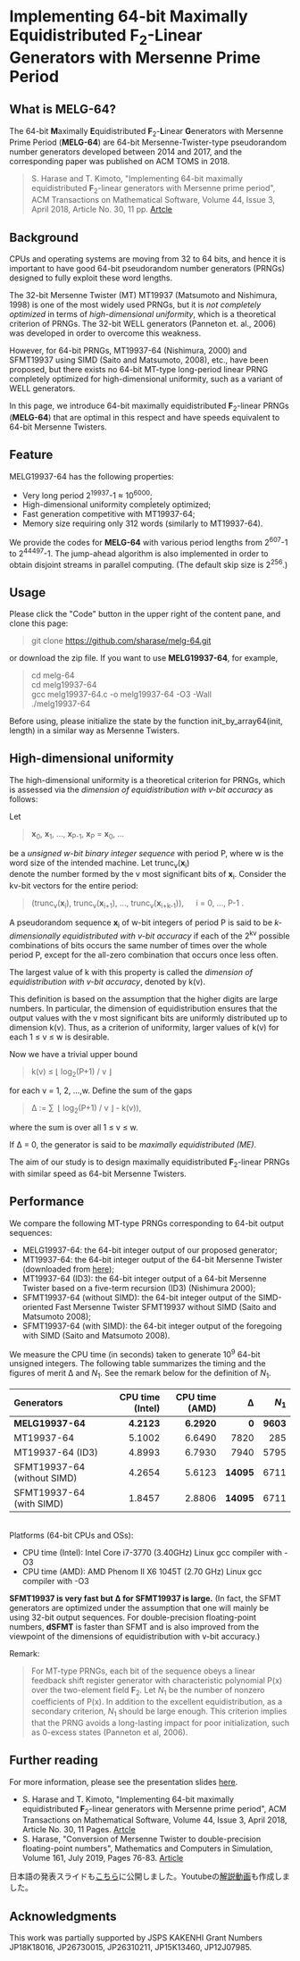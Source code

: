 # Implementing 64-bit Maximally Equidistributed  **F**<sub>2</sub>-Linear Generators with Mersenne Prime Period

## What is MELG-64?

The 64-bit **M**aximally **E**quidistributed **F**<sub>2</sub>-**L**inear **G**enerators with Mersenne Prime Period (**MELG-64**) are 64-bit Mersenne-Twister-type pseudorandom number generators developed between 2014 and 2017, and the corresponding paper was published on ACM TOMS in 2018.

> S. Harase and T. Kimoto, "Implementing 64-bit maximally equidistributed **F**<sub>2</sub>-linear generators with Mersenne prime period", ACM Transactions on Mathematical Software, Volume 44, Issue 3, April 2018, Article No. 30, 11 pp. <a href="http://doi.acm.org/10.1145/3159444">Artcle</a>

## Background
CPUs and operating systems are moving from 32 to 64 bits, and hence it is important to have good 64-bit pseudorandom number generators (PRNGs) designed to fully exploit these word lengths. 

The 32-bit Mersenne Twister (MT) MT19937 (Matsumoto and Nishimura, 1998) is one of the most widely used PRNGs, but it is _not completely optimized_ in terms of _high-dimensional uniformity_, which is a theoretical criterion of PRNGs. The 32-bit WELL generators (Panneton et. al., 2006) was developed in order to overcome this weakness. 

However, for 64-bit PRNGs, MT19937-64 (Nishimura, 2000) and SFMT19937 using SIMD (Saito and Matsumoto, 2008), etc., have been proposed, but there exists no 64-bit MT-type long-period linear PRNG completely optimized for high-dimensional uniformity, such as a variant of WELL generators.

In this page, we introduce 64-bit maximally equidistributed **F**<sub>2</sub>-linear PRNGs (**MELG-64**) that are optimal in this respect and have speeds equivalent to 64-bit Mersenne Twisters. 

## Feature

MELG19937-64 has the following properties:
-  Very long period 2<sup>19937</sup>-1 <span></span> <span>&asymp;</span> 10<sup>6000</sup>;
- High-dimensional uniformity completely optimized;
- Fast generation competitive with MT19937-64;
- Memory size requiring only 312 words (similarly to MT19937-64).

We provide the codes for **MELG-64** with various period lengths from 2<sup>607</sup>-1 to 2<sup>44497</sup>-1. The jump-ahead algorithm is also implemented in order to obtain disjoint streams in parallel computing. (The default skip size is 2<sup>256</sup>.)

## Usage

Please click the "Code" button in the upper right of the content pane, and clone this page: 

> git clone https://github.com/sharase/melg-64.git

or download the zip file. If you want to use **MELG19937-64**, for example,
> cd melg-64 </br>
> cd melg19937-64 </br>
> gcc melg19937-64.c -o melg19937-64 -O3 -Wall </br>
> ./melg19937-64

Before using, please initialize the state by the function init_by_array64(init, length) in a similar way as Mersenne Twisters.

## High-dimensional uniformity
The high-dimensional uniformity is a theoretical criterion for PRNGs, which is assessed via the _dimension of equidistribution with v-bit accuracy_ as follows:

Let

> **x**<sub>0</sub>, **x**<sub>1</sub>, ..., **x**<sub>P-1</sub>, **x**<sub>P</sub> = **x**<sub>0</sub>, ...

be a _unsigned w-bit binary integer sequence_ with period P, 
where w is the word size of the intended machine. Let trunc<sub>v</sub>(**x**<sub>i</sub>)  
denote the number formed by the v most significant bits of **x**<sub>i</sub>. Consider the kv-bit vectors for the entire period:

> (trunc<sub>v</sub>(**x**<sub>i</sub>), trunc<sub>v</sub>(**x**<sub>i+1</sub>), ..., trunc<sub>v</sub>(**x**<sub>i+k-1</sub>)), &emsp; i = 0, ..., P-1 .

A pseudorandom sequence **x**<sub>i</sub> of w-bit integers of period P is said to be _k-dimensionally equidistributed with v-bit accuracy_ if each of the 2<sup>kv</sup> possible combinations of bits occurs the same number of times over the whole period P, except for the all-zero combination that occurs once less often. 

The largest value of k with this property is called the _dimension of equidistribution 
with v-bit accuracy_, denoted by k(v).

This definition is based on the assumption that the higher digits are large numbers. In particular, the dimension of equidistribution ensures that the output values with the v most significant bits are uniformly distributed up to dimension k(v). Thus, as a criterion of uniformity, larger values of k(v) for each 1
<span>&le;</span> v <span>&le;</span>  w is desirable.

Now we have a trivial upper bound 

> k(v) <span>&le;</span> <span>&lfloor;</span> log<sub>2</sub>(P+1) / v <span>&rfloor;</span>

for each v = 1, 2, ...,w. Define the sum of the gaps 

> <span>&Delta;</span> := <span>&sum;</span>&ensp;<span>&lfloor;</span> log<sub>2</sub>(P+1) / v <span>&rfloor;</span> - k(v)), 

where the sum is over all 1 <span>&le;</span> v <span>&le;</span> w.

If <span>&Delta;</span> = 0, the generator is said to be _maximally equidistributed (ME)_.  

The aim of our study is to design maximally equidistributed **F**<sub>2</sub>-linear PRNGs with similar speed as 64-bit Mersenne Twisters.

## Performance

We compare the following MT-type PRNGs corresponding to 64-bit output sequences:
- MELG19937-64: the 64-bit integer output of our proposed generator;
- MT19937-64: the 64-bit integer output of the 64-bit Mersenne Twister (downloaded from <a href="http://www.math.sci.hiroshima-u.ac.jp/m-mat/MT/emt.html">here</a>);
- MT19937-64 (ID3): the 64-bit integer output of a 64-bit Mersenne Twister based on a five-term
recursion (ID3) (Nishimura 2000);
- SFMT19937-64 (without SIMD): the 64-bit integer output of the SIMD-oriented Fast
Mersenne Twister SFMT19937 without SIMD (Saito and Matsumoto 2008);
- SFMT19937-64 (with SIMD): the 64-bit integer output of the foregoing with SIMD (Saito
and Matsumoto 2008).

We measure the CPU time (in seconds) taken to generate 10<sup>9</sup> 64-bit unsigned integers. 
The following table summarizes the timing and the figures of merit <span>&Delta;</span> and _N_<sub>1</sub>. 
See the remark below for the definition of _N_<sub>1</sub>.

| Generators | CPU time (Intel) | CPU time (AMD) | <span>&Delta;</span> | _N_<sub>1</sub> |
| :--------- | ---------------: | -------------: | -------: | ----: |
| **MELG19937-64** | **4.2123** | **6.2920** | **0** | **9603** |
| MT19937-64 | 5.1002 | 6.6490 | 7820 | 285 |
| MT19937-64 (ID3) | 4.8993 | 6.7930 | 7940 | 5795 |
| SFMT19937-64 (without SIMD) | 4.2654 | 5.6123 | **14095** | 6711 |
| SFMT19937-64 (with SIMD) | 1.8457 | 2.8806 | **14095** | 6711 |

</br>
Platforms (64-bit CPUs and OSs):

- CPU time (Intel): Intel Core i7-3770 (3.40GHz) Linux gcc compiler with -O3
- CPU time (AMD): AMD Phenom II X6 1045T (2.70 GHz) Linux gcc compiler with -O3

**SFMT19937 is very fast but <span>&Delta;</span> for SFMT19937 is large.** 
(In fact, the SFMT
generators are optimized under the assumption that one will mainly be using 32-bit output sequences. For double-precision floating-point numbers, **dSFMT** is faster than SFMT and is also improved
from the viewpoint of the dimensions of equidistribution with v-bit accuracy.)

Remark:
>For MT-type PRNGs, each bit of the sequence obeys a linear feedback shift register generator with characteristic polynomial P(x) over the two-element field **F**<sub>2</sub>.
Let _N_<sub>1</sub> be the number of nonzero coefficients of P(x). 
In addition to the excellent equidistribution, as a secondary criterion, _N_<sub>1</sub> should be large enough. 
This criterion implies that the PRNG avoids a long-lasting impact for poor initialization, such as 0-excess states (Panneton et al, 2006).

## Further reading

For more information, please see the presentation slides <a href="https://www.slideshare.net/ShinHarase/implementing-64bit-maximally-equidistributed-f2linear-generators-with-mersenne-prime-period">here</a>.

- S. Harase and T. Kimoto, "Implementing 64-bit maximally equidistributed **F**<sub>2</sub>-linear generators with Mersenne prime period", ACM Transactions on Mathematical Software, Volume 44, Issue 3, April 2018, Article No. 30, 11 Pages. <a href="http://doi.acm.org/10.1145/3159444">Artcle</a>
- S. Harase, "Conversion of Mersenne Twister to double-precision floating-point numbers", Mathematics and Computers in Simulation, Volume 161, July 2019, Pages 76-83. <a href="https://doi.org/10.1016/j.matcom.2018.08.006"> Article</a>

日本語の発表スライドも<a href="https://www.slideshare.net/ShinHarase/64-243960243">こちら</a>に公開しました。Youtubeの<a href="https://youtu.be/x9MWym2MV6o">解説動画</a>も作成しました。

## Acknowledgments
This work was partially supported by JSPS KAKENHI Grant Numbers JP18K18016, JP26730015, JP26310211, JP15K13460, JP12J07985.

